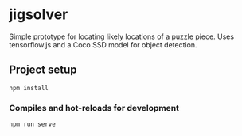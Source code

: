 # jigsolver
Simple prototype for locating likely locations of a puzzle piece. Uses tensorflow.js and a Coco SSD model for object detection.

## Project setup
```
npm install
```

### Compiles and hot-reloads for development
```
npm run serve
```